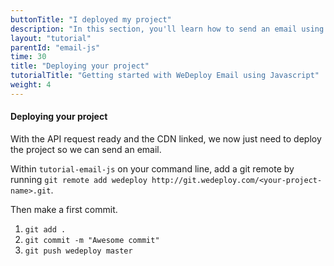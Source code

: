```yaml
---
buttonTitle: "I deployed my project"
description: "In this section, you'll learn how to send an email using JavaScript and the WeDeploy Email Service."
layout: "tutorial"
parentId: "email-js"
time: 30
title: "Deploying your project"
tutorialTitle: "Getting started with WeDeploy Email using Javascript"
weight: 4
---
```


#### Deploying your project

With the API request ready and the CDN linked, we now just need to deploy the project so we can send an email.

Within `tutorial-email-js` on your command line, add a git remote by running `git remote add wedeploy http://git.wedeploy.com/<your-project-name>.git`.

Then make a first commit. 
1. `git add .`
2. `git commit -m "Awesome commit"`
3. `git push wedeploy master`



